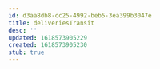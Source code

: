```yaml
---
id: d3aa8db8-cc25-4992-beb5-3ea399b3047e
title: deliveriesTransit
desc: ''
updated: 1618573905229
created: 1618573905230
stub: true
---
```



